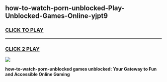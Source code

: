 
## how-to-watch-porn-unblocked-Play-Unblocked-Games-Online-yjpt9
<h3>
<a href="https://premium76.site?title=how-to-watch-porn-unblocked&ref=25A">CLICK TO PLAY</a></h3>
<hr>

<h3>
<a href="https://premium76.site?title=how-to-watch-porn-unblocked&ref=25A">CLICK 2 PLAY</a>
  
</h3>

<a href="https://premium76.site?title=how-to-watch-porn-unblocked&ref=25A"><img src="https://clearcache.store/games.png"></a>


**how-to-watch-porn-unblocked games unblocked: Your Gateway to Fun and Accessible Online Gaming**
